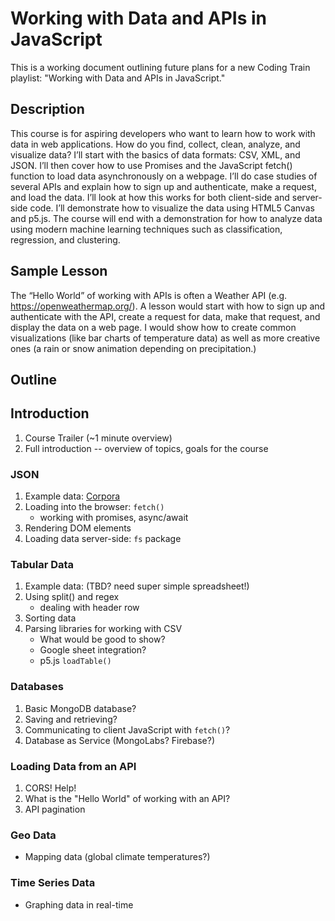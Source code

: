 # Working with Data and APIs in JavaScript

This is a working document outlining future plans for a new Coding Train playlist: "Working with Data and APIs in JavaScript."


## Description

This course is for aspiring developers who want to learn how to work with data in web applications. How do you find, collect, clean, analyze, and visualize data? I’ll start with the basics of data formats: CSV, XML, and JSON. I’ll then cover how to use Promises and the JavaScript fetch() function to load data asynchronously on a webpage. I’ll do case studies of several APIs and explain how to sign up and authenticate, make a request, and load the data. I’ll look at how this works for both client-side and server-side code. I’ll demonstrate how to visualize the data using HTML5 Canvas and p5.js. The course will end with a demonstration for how to analyze data using modern machine learning techniques such as classification, regression, and clustering.

## Sample Lesson

The “Hello World” of working with APIs is often a Weather API (e.g. https://openweathermap.org/). A lesson would start with how to sign up and authenticate with the API, create a request for data, make that request, and display the data on a web page. I would show how to create common visualizations (like bar charts of temperature data) as well as more creative ones (a rain or snow animation depending on precipitation.)  

## Outline

## Introduction
1. Course Trailer (~1 minute overview)
2. Full introduction -- overview of topics, goals for the course

### JSON
1. Example data: [Corpora](https://github.com/dariusk/corpora)
2. Loading into the browser: `fetch()`
    * working with promises, async/await
3. Rendering DOM elements
4. Loading data server-side: `fs` package

### Tabular Data
1. Example data: (TBD? need super simple spreadsheet!)
2. Using split() and regex
    * dealing with header row
3. Sorting data
4. Parsing libraries for working with CSV
    * What would be good to show?
    * Google sheet integration?
    * p5.js `loadTable()`
    
### Databases
1. Basic MongoDB database?
2. Saving and retrieving?
3. Communicating to client JavaScript with `fetch()`?
4. Database as Service (MongoLabs? Firebase?)

### Loading Data from an API
1. CORS! Help!
2. What is the "Hello World" of working with an API? 
3. API pagination

### Geo Data
* Mapping data (global climate temperatures?)

### Time Series Data
* Graphing data in real-time

